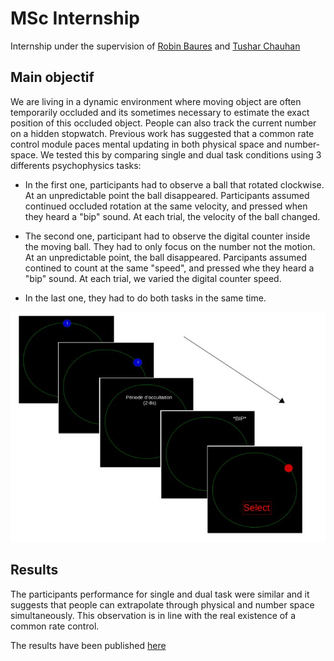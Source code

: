 # MSc Internship


Internship under the supervision of [Robin Baures](http://cerco.ups-tlse.fr/) and [Tushar Chauhan](http://cerco.ups-tlse.fr/)

## Main objectif

We are living in a dynamic environment where moving object are often temporarily occluded and its sometimes necessary to estimate the exact position of this occluded object. People can also track the current number on a hidden stopwatch. Previous work has suggested that a common rate control module paces mental updating in both physical space and number-space. We tested this by comparing single and dual task conditions using 3 differents psychophysics tasks:

- In the first one, participants had to observe a ball that rotated clockwise. At an unpredictable point the ball disappeared. Participants assumed continued occluded rotation at the same velocity, and pressed when they heard a "bip" sound. At each trial, the velocity of the ball changed.

- The second one, participant had to observe the digital counter inside the moving ball. They had to only focus on the number not the motion. At an unpredictable point, the ball disappeared. Parcipants assumed contined to count at the same "speed", and pressed whe they heard a "bip" sound. At each trial, we varied the digital counter speed.

- In the last one, they had to do both tasks in the same time.

![Prediction Motion Task](motionprediction.PNG)

## Results

The participants performance for single and dual task were similar and it suggests that people can extrapolate through physical and number space simultaneously. This observation is in line with the real existence of a common rate control.

The results have been published [here](https://www.biorxiv.org/content/biorxiv/early/2020/03/10/2020.03.10.985424.full.pdf)
